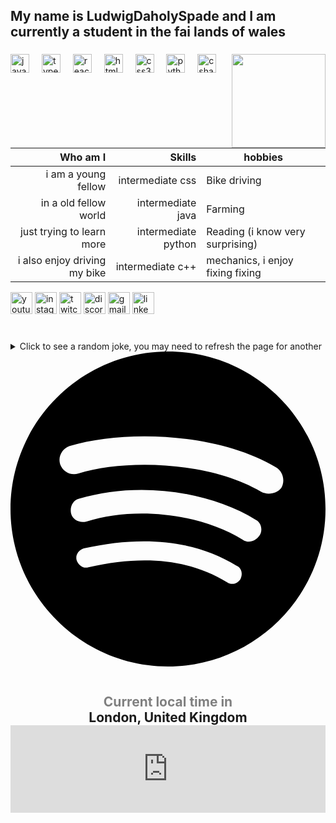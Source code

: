 <h2 align="left"> My name is LudwigDaholySpade and I am currently a student in the fai lands of wales</h2>

###

<img align="right" height="150" src="https://media.tenor.com/Na0yQ7X69F8AAAAM/amiya-breakdance.gif"  />

###

<div align="left">
  <img src="https://cdn.jsdelivr.net/gh/devicons/devicon/icons/javascript/javascript-original.svg" height="30" alt="javascript logo"  />
  <img width="12" />
  <img src="https://cdn.jsdelivr.net/gh/devicons/devicon/icons/typescript/typescript-original.svg" height="30" alt="typescript logo"  />
  <img width="12" />
  <img src="https://cdn.jsdelivr.net/gh/devicons/devicon/icons/react/react-original.svg" height="30" alt="react logo"  />
  <img width="12" />
  <img src="https://cdn.jsdelivr.net/gh/devicons/devicon/icons/html5/html5-original.svg" height="30" alt="html5 logo"  />
  <img width="12" />
  <img src="https://cdn.jsdelivr.net/gh/devicons/devicon/icons/css3/css3-original.svg" height="30" alt="css3 logo"  />
  <img width="12" />
  <img src="https://cdn.jsdelivr.net/gh/devicons/devicon/icons/python/python-original.svg" height="30" alt="python logo"  />
  <img width="12" />
  <img src="https://cdn.jsdelivr.net/gh/devicons/devicon/icons/csharp/csharp-original.svg" height="30" alt="csharp logo"  />
</div>

###


|        Who am I               |     Skills         |                hobbies               |
| -----------------------------:| ------------------:|--------------------------------------|
|   i am a young fellow         | intermediate css   |     Bike driving                     |
|   in a old fellow world       | intermediate java  |     Farming                          |
|  just trying to learn more    | intermediate python|     Reading (i know very surprising) |
|  i also enjoy driving my bike | intermediate c++   |     mechanics, i enjoy fixing fixing |


<div align="left">
  <img src="https://img.shields.io/static/v1?message=Youtube&logo=youtube&label=&color=FF0000&logoColor=white&labelColor=&style=for-the-badge" height="35" alt="youtube logo"  />
  <img src="https://img.shields.io/static/v1?message=Instagram&logo=instagram&label=&color=E4405F&logoColor=white&labelColor=&style=for-the-badge" height="35" alt="instagram logo"  />
  <img src="https://img.shields.io/static/v1?message=Twitch&logo=twitch&label=&color=9146FF&logoColor=white&labelColor=&style=for-the-badge" height="35" alt="twitch logo"  />
  <img src="https://img.shields.io/static/v1?message=Discord&logo=discord&label=&color=7289DA&logoColor=white&labelColor=&style=for-the-badge" height="35" alt="discord logo"  />
  <img src="https://img.shields.io/static/v1?message=Gmail&logo=gmail&label=&color=D14836&logoColor=white&labelColor=&style=for-the-badge" height="35" alt="gmail logo"  />
  <img src="https://img.shields.io/static/v1?message=LinkedIn&logo=linkedin&label=&color=0077B5&logoColor=white&labelColor=&style=for-the-badge" height="35" alt="linkedin logo"  />
</div>

###

<br clear="both">

<details>
  <summary>Click to see a random joke, you may need to refresh the page for another</summary>
  <div align="center">

  ![Jokes Card](https://readme-jokes.vercel.app/api?theme=halloween)

  </div>
</details>

<a href="{{songURI}}" class="spotify-logo">
  <svg role="img" viewBox="0 0 24 24" xmlns="http://www.w3.org/2000/svg">
    <title>Spotify</title>
    <path
      d="M12 0C5.4 0 0 5.4 0 12s5.4 12 12 12 12-5.4 12-12S18.66 0 12 0zm5.521 17.34c-.24.359-.66.48-1.021.24-2.82-1.74-6.36-2.101-10.561-1.141-.418.122-.779-.179-.899-.539-.12-.421.18-.78.54-.9 4.56-1.021 8.52-.6 11.64 1.32.42.18.479.659.301 1.02zm1.44-3.3c-.301.42-.841.6-1.262.3-3.239-1.98-8.159-2.58-11.939-1.38-.479.12-1.02-.12-1.14-.6-.12-.48.12-1.021.6-1.141C9.6 9.9 15 10.561 18.72 12.84c.361.181.54.78.241 1.2zm.12-3.36C15.24 8.4 8.82 8.16 5.16 9.301c-.6.179-1.2-.181-1.38-.721-.18-.601.18-1.2.72-1.381 4.26-1.26 11.28-1.02 15.721 1.621.539.3.719 1.02.419 1.56-.299.421-1.02.599-1.559.3z"
    />
  </svg>
</a>

<div style="text-align:center;padding:1em 0;"> <h2><a style="text-decoration:none;" href="https://www.zeitverschiebung.net/en/city/2643743"><span style="color:gray;">Current local time in</span><br />London, United Kingdom</a><iframe src="https://www.zeitverschiebung.net/clock-widget-iframe-v2?language=en&size=large&timezone=Europe%2FLondon" width="100%" height="140" frameborder="0" seamless></iframe> </div>

###
